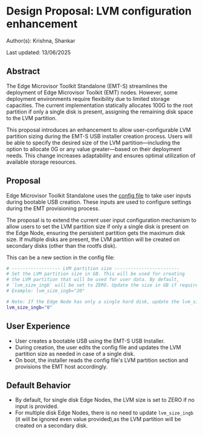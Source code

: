 # Design Proposal: LVM configuration enhancement

Author(s): Krishna, Shankar

Last updated: 13/06/2025

## Abstract

The Edge Microvisor Toolkit Standalone (EMT-S) streamlines the deployment of Edge Microvisor Toolkit (EMT) nodes.
However, some deployment environments require flexibility due to limited storage capacities.
The current implementation statically allocates 100G to the root partition if only a single disk is present, assigning
the remaining disk space to the LVM partition.

This proposal introduces an enhancement to allow user-configurable LVM partition sizing during the EMT-S USB installer
creation process. Users will be able to specify the desired size of the LVM partition—including the option to allocate
0G or any value greater—based on their deployment needs.
This change increases adaptability and ensures optimal utilization of available storage resources.

## Proposal

Edge Microvisor Toolkit Standalone uses the
[config file](https://github.com/open-edge-platform/edge-microvisor-toolkit-standalone-node/blob/main/standalone-node/installation_scripts/config-file)
to take user inputs during bootable USB creation.
These inputs are used to configure settings during the EMT provisioning process.

The proposal is to extend the current user input configuration mechanism to allow users to set the LVM partition size
if only a single disk is present on the Edge Node, ensuring the persistent partition gets the maximum disk size.
If multiple disks are present, the LVM partition will be created on secondary disks (other than the rootfs disk).

This can be a new section in the config file:

```bash
# ------------------ LVM partition size ------------------------
# Set the LVM partition size in GB. This will be used for creating
# the LVM partition that will be used for user data. By default,
# `lvm_size_ingb` will be set to ZERO. Update the size in GB if required.
# Example: lvm_size_ingb="20"

# Note: If the Edge Node has only a single hard disk, update the lvm_size_ingb value; otherwise, skip it.
lvm_size_ingb="0"
```

## User Experience

- User creates a bootable USB using the EMT-S USB Installer.
- During creation, the user edits the config file and updates the LVM partition size as needed in case of a single disk.
- On boot, the installer reads the config file's LVM partition section and provisions the EMT host accordingly.

## Default Behavior

- By default, for single disk Edge Nodes, the LVM size is set to ZERO if no input is provided.
- For multiple disk Edge Nodes, there is no need to update `lvm_size_ingb` (it will be ignored even value provided),as
  the LVM partition will be created on a secondary disk.
